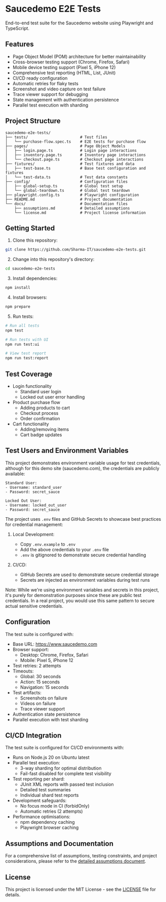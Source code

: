 # Saucedemo E2E Tests

End-to-end test suite for the Saucedemo website using Playwright and TypeScript.

## Features

- Page Object Model (POM) architecture for better maintainability
- Cross-browser testing support (Chrome, Firefox, Safari)
- Mobile device testing support (Pixel 5, iPhone 12)
- Comprehensive test reporting (HTML, List, JUnit)
- CI/CD ready configuration
- Automatic retries for flaky tests
- Screenshot and video capture on test failure
- Trace viewer support for debugging
- State management with authentication persistence
- Parallel test execution with sharding

## Project Structure

```
saucedemo-e2e-tests/
├── tests/                       # Test files
│   └── purchase-flow.spec.ts    # E2E tests for purchase flow
├── pages/                       # Page Object Models
│   ├── login.page.ts            # Login page interactions
│   ├── inventory.page.ts        # Inventory page interactions
│   └── checkout.page.ts         # Checkout page interactions
├── fixtures/                    # Test fixtures and data
│   ├── test-base.ts             # Base test configuration and fixtures
│   └── test-data.ts             # Test data constants
├── config/                      # Configuration files
│   ├── global-setup.ts          # Global test setup
│   └── global-teardown.ts       # Global test teardown
├── playwright.config.ts         # Playwright configuration
├── README.md                    # Project documentation
└── docs/                        # Documentation files
    ├── assumptions.md           # Detailed assumptions
    └── license.md               # Project license information
```

## Getting Started

1. Clone this repository:

```bash
git clone https://github.com/Sharma-IT/saucedemo-e2e-tests.git
```

2. Change into this repository's directory:

```bash
cd saucedemo-e2e-tests
```

3. Install dependencies:

```bash
npm install
```

4. Install browsers:

```bash
npm prepare
```

5. Run tests:

```bash
# Run all tests
npm test

# Run tests with UI
npm run test:ui

# View test report
npm run test:report
```

## Test Coverage

- Login functionality
  - Standard user login
  - Locked out user error handling
- Product purchase flow
  - Adding products to cart
  - Checkout process
  - Order confirmation
- Cart functionality
  - Adding/removing items
  - Cart badge updates

## Test Users and Environment Variables

This project demonstrates environment variable usage for test credentials, although for this demo site (saucedemo.com), the credentials are publicly available:

```
Standard User:
- Username: standard_user
- Password: secret_sauce

Locked Out User:
- Username: locked_out_user
- Password: secret_sauce
```

The project uses `.env` files and GitHub Secrets to showcase best practices for credential management:

1. Local Development:
   - Copy `.env.example` to `.env`
   - Add the above credentials to your `.env` file
   - `.env` is gitignored to demonstrate secure credential handling

2. CI/CD:
   - GitHub Secrets are used to demonstrate secure credential storage
   - Secrets are injected as environment variables during test runs

Note: While we're using environment variables and secrets in this project, it's purely for demonstration purposes since these are public test credentials. In a real project, you would use this same pattern to secure actual sensitive credentials.

## Configuration

The test suite is configured with:

- Base URL: https://www.saucedemo.com
- Browser support:
  - Desktop: Chrome, Firefox, Safari
  - Mobile: Pixel 5, iPhone 12
- Test retries: 2 attempts
- Timeouts:
  - Global: 30 seconds
  - Action: 15 seconds
  - Navigation: 15 seconds
- Test artifacts:
  - Screenshots on failure
  - Videos on failure
  - Trace viewer support
- Authentication state persistence
- Parallel execution with test sharding

## CI/CD Integration

The test suite is configured for CI/CD environments with:
- Runs on Node.js 20 on Ubuntu latest
- Parallel test execution:
  - 3-way sharding for optimal distribution
  - Fail-fast disabled for complete test visibility
- Test reporting per shard:
  - JUnit XML reports with passed test inclusion
  - Detailed test summaries
  - Individual shard test reports
- Development safeguards:
  - No focus mode in CI (forbidOnly)
  - Automatic retries (2 attempts)
- Performance optimisations:
  - npm dependency caching
  - Playwright browser caching

## Assumptions and Documentation

For a comprehensive list of assumptions, testing constraints, and project considerations, please refer to the [detailed assumptions document](/docs/assumptions.md).

## License

This project is licensed under the MIT License - see the [LICENSE](LICENSE) file for details.
